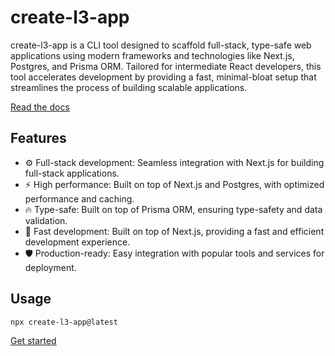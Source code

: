 # create-l3-app

create-l3-app is a CLI tool designed to scaffold full-stack, type-safe web applications using modern frameworks and technologies like Next.js, Postgres, and Prisma ORM. Tailored for intermediate React developers, this tool accelerates development by providing a fast, minimal-bloat setup that streamlines the process of building scalable applications.

[Read the docs](https://www.lukebarrier.info/l3/docs)

## Features

- ⚙️ Full-stack development: Seamless integration with Next.js for building full-stack applications.
- ⚡ High performance: Built on top of Next.js and Postgres, with optimized performance and caching.
- 🔥 Type-safe: Built on top of Prisma ORM, ensuring type-safety and data validation.
- 💪 Fast development: Built on top of Next.js, providing a fast and efficient development experience.
- 🛡️ Production-ready: Easy integration with popular tools and services for deployment.

## Usage

```bash
npx create-l3-app@latest
```

[Get started](https://www.lukebarrier.info/l3/docs)
